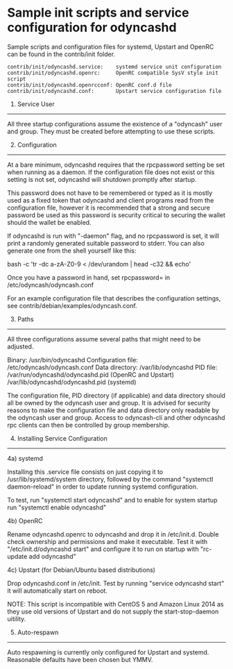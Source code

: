 Sample init scripts and service configuration for odyncashd
==========================================================

Sample scripts and configuration files for systemd, Upstart and OpenRC
can be found in the contrib/init folder.

    contrib/init/odyncashd.service:    systemd service unit configuration
    contrib/init/odyncashd.openrc:     OpenRC compatible SysV style init script
    contrib/init/odyncashd.openrcconf: OpenRC conf.d file
    contrib/init/odyncashd.conf:       Upstart service configuration file

1. Service User
---------------------------------

All three startup configurations assume the existence of a "odyncash" user
and group.  They must be created before attempting to use these scripts.

2. Configuration
---------------------------------

At a bare minimum, odyncashd requires that the rpcpassword setting be set
when running as a daemon.  If the configuration file does not exist or this
setting is not set, odyncashd will shutdown promptly after startup.

This password does not have to be remembered or typed as it is mostly used
as a fixed token that odyncashd and client programs read from the configuration
file, however it is recommended that a strong and secure password be used
as this password is security critical to securing the wallet should the
wallet be enabled.

If odyncashd is run with "-daemon" flag, and no rpcpassword is set, it will
print a randomly generated suitable password to stderr.  You can also
generate one from the shell yourself like this:

bash -c 'tr -dc a-zA-Z0-9 < /dev/urandom | head -c32 && echo'

Once you have a password in hand, set rpcpassword= in /etc/odyncash/odyncash.conf

For an example configuration file that describes the configuration settings, 
see contrib/debian/examples/odyncash.conf.

3. Paths
---------------------------------

All three configurations assume several paths that might need to be adjusted.

Binary:              /usr/bin/odyncashd
Configuration file:  /etc/odyncash/odyncash.conf
Data directory:      /var/lib/odyncashd
PID file:            /var/run/odyncashd/odyncashd.pid (OpenRC and Upstart)
                     /var/lib/odyncashd/odyncashd.pid (systemd)

The configuration file, PID directory (if applicable) and data directory
should all be owned by the odyncash user and group.  It is advised for security
reasons to make the configuration file and data directory only readable by the
odyncash user and group.  Access to odyncash-cli and other odyncashd rpc clients
can then be controlled by group membership.

4. Installing Service Configuration
-----------------------------------

4a) systemd

Installing this .service file consists on just copying it to
/usr/lib/systemd/system directory, followed by the command
"systemctl daemon-reload" in order to update running systemd configuration.

To test, run "systemctl start odyncashd" and to enable for system startup run
"systemctl enable odyncashd"

4b) OpenRC

Rename odyncashd.openrc to odyncashd and drop it in /etc/init.d.  Double
check ownership and permissions and make it executable.  Test it with
"/etc/init.d/odyncashd start" and configure it to run on startup with
"rc-update add odyncashd"

4c) Upstart (for Debian/Ubuntu based distributions)

Drop odyncashd.conf in /etc/init.  Test by running "service odyncashd start"
it will automatically start on reboot.

NOTE: This script is incompatible with CentOS 5 and Amazon Linux 2014 as they
use old versions of Upstart and do not supply the start-stop-daemon uitility.

5. Auto-respawn
-----------------------------------

Auto respawning is currently only configured for Upstart and systemd.
Reasonable defaults have been chosen but YMMV.


